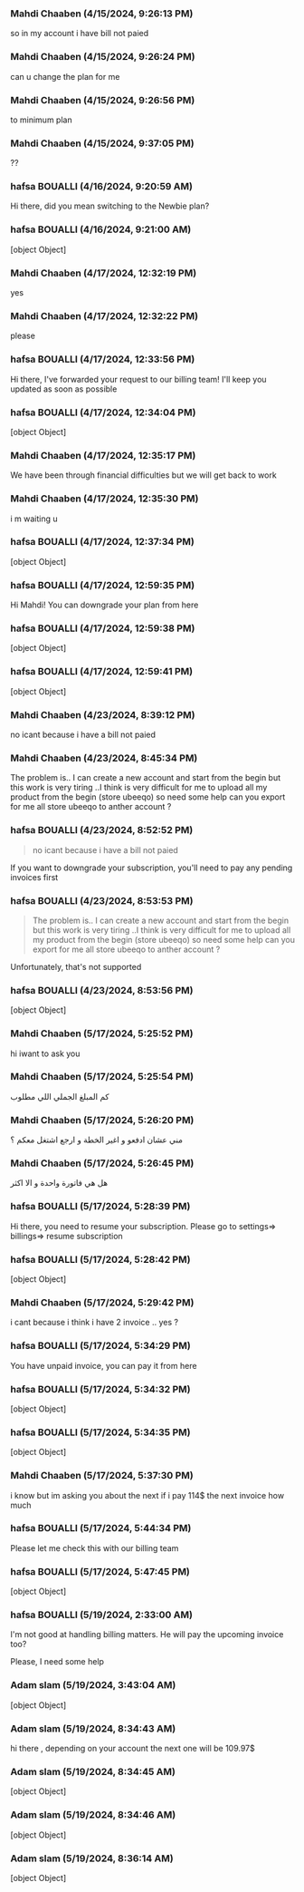 ### Mahdi Chaaben (4/15/2024, 9:26:13 PM)

so in my account i have bill not paied

### Mahdi Chaaben (4/15/2024, 9:26:24 PM)

can u change the plan for me

### Mahdi Chaaben (4/15/2024, 9:26:56 PM)

to minimum plan

### Mahdi Chaaben (4/15/2024, 9:37:05 PM)

??

### hafsa BOUALLI (4/16/2024, 9:20:59 AM)

Hi there,
did you mean switching to the Newbie plan?

### hafsa BOUALLI (4/16/2024, 9:21:00 AM)

[object Object]

### Mahdi Chaaben (4/17/2024, 12:32:19 PM)

yes

### Mahdi Chaaben (4/17/2024, 12:32:22 PM)

please

### hafsa BOUALLI (4/17/2024, 12:33:56 PM)

Hi there, 
I've forwarded your request to our billing team! I'll keep you updated as soon as possible

### hafsa BOUALLI (4/17/2024, 12:34:04 PM)

[object Object]

### Mahdi Chaaben (4/17/2024, 12:35:17 PM)

We have been through financial difficulties but we will get back to work

### Mahdi Chaaben (4/17/2024, 12:35:30 PM)

i m waiting u

### hafsa BOUALLI (4/17/2024, 12:37:34 PM)

[object Object]

### hafsa BOUALLI (4/17/2024, 12:59:35 PM)

Hi Mahdi!
You can downgrade your plan from here

### hafsa BOUALLI (4/17/2024, 12:59:38 PM)

[object Object]

### hafsa BOUALLI (4/17/2024, 12:59:41 PM)

[object Object]

### Mahdi Chaaben (4/23/2024, 8:39:12 PM)

no icant because i have a bill not paied

### Mahdi Chaaben (4/23/2024, 8:45:34 PM)

The problem is.. I can create a new account and start from the begin but this work is very tiring ..I think is very difficult for me to upload all my product from the begin (store ubeeqo)
so need some help
can you export for me all store ubeeqo to anther account ?

### hafsa BOUALLI (4/23/2024, 8:52:52 PM)

> no icant because i have a bill not paied

If you want to downgrade your subscription, you'll need to pay any pending invoices first

### hafsa BOUALLI (4/23/2024, 8:53:53 PM)

> The problem is.. I can create a new account and start from the begin but this work is very tiring ..I think is very difficult for me to upload all my product from the begin (store ubeeqo)
> so need some help
> can you export for me all store ubeeqo to anther account ?

Unfortunately, that's not supported

### hafsa BOUALLI (4/23/2024, 8:53:56 PM)

[object Object]

### Mahdi Chaaben (5/17/2024, 5:25:52 PM)

hi iwant to ask you

### Mahdi Chaaben (5/17/2024, 5:25:54 PM)

كم المبلغ الجملي اللي مطلوب

### Mahdi Chaaben (5/17/2024, 5:26:20 PM)

مني عشان ادفعو و اغير الخطة و ارجع اشتغل معكم ؟

### Mahdi Chaaben (5/17/2024, 5:26:45 PM)

هل هي فاتورة واحدة و الا اكثر

### hafsa BOUALLI (5/17/2024, 5:28:39 PM)

Hi there, 
you need to resume your subscription.  Please go to settings=> billings=> resume subscription

### hafsa BOUALLI (5/17/2024, 5:28:42 PM)

[object Object]

### Mahdi Chaaben (5/17/2024, 5:29:42 PM)

i cant because  i think i have 2 invoice .. yes ?

### hafsa BOUALLI (5/17/2024, 5:34:29 PM)

You have unpaid invoice, you can pay it from here

### hafsa BOUALLI (5/17/2024, 5:34:32 PM)

[object Object]

### hafsa BOUALLI (5/17/2024, 5:34:35 PM)

[object Object]

### Mahdi Chaaben (5/17/2024, 5:37:30 PM)

i know but im asking you about the next if i pay 114$ the next invoice how much

### hafsa BOUALLI (5/17/2024, 5:44:34 PM)

Please let me check this with our billing team

### hafsa BOUALLI (5/17/2024, 5:47:45 PM)

[object Object]

### hafsa BOUALLI (5/19/2024, 2:33:00 AM)

I'm not good at handling billing matters. He will pay the upcoming invoice too? 

Please, I need some help

### Adam slam (5/19/2024, 3:43:04 AM)

[object Object]

### Adam slam (5/19/2024, 8:34:43 AM)

hi there , depending on your account the next one will be 109.97$

### Adam slam (5/19/2024, 8:34:45 AM)

[object Object]

### Adam slam (5/19/2024, 8:34:46 AM)

[object Object]

### Adam slam (5/19/2024, 8:36:14 AM)

[object Object]
